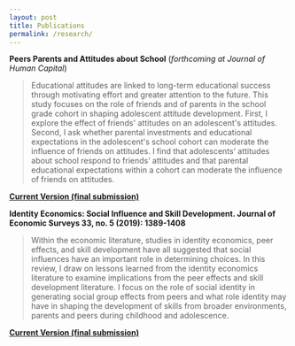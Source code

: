 ```yaml
---
layout: post
title: Publications
permalink: /research/
---
```


**Peers Parents and Attitudes about School** (*forthcoming at Journal of Human Capital*)

> Educational attitudes are linked to long-term educational success through motivating effort and greater attention to the future. This study focuses on the role of friends and of parents in the school grade cohort in shaping adolescent attitude development. First, I explore the effect of friends' attitudes on an adolescent's attitudes. Second, I ask whether parental investments and educational expectations in the adolescent's school cohort can moderate the influence of friends on attitudes. I find that adolescents’ attitudes about school respond to friends’ attitudes and that parental educational expectations within a cohort can moderate the influence of friends on attitudes.

<dl>
<a href = "{{ site.baseurl }}/files/ppa_norris_jhcfinal.pdf"><b>Current Version (final submission) </b> </a> 
</dl>


**Identity Economics: Social Influence and Skill Development. Journal of Economic Surveys 33, no. 5 (2019): 1389-1408**

> Within the economic literature, studies in identity economics, peer effects, and skill development have all suggested that social influences have an important role in determining choices. In this review, I draw on lessons learned from the identity economics literature to examine implications from the peer effects and skill development literature. I focus on the role of social identity in generating social group effects from peers and what role identity may have in shaping the development of skills from broader environments, parents and peers during childhood and adolescence. 

<dl>
<a href = "{{ site.baseurl }}/files/jes_ideco.norris.pdf"><b>Current Version (final submission) </b> </a> 
</dl>


<!-- Next you can update your site name, avatar and other options using the _config.yml file in the root of your repository (shown below).

![_config.yml]({{ site.baseurl }}/images/config.png)

The easiest way to make your first post is to edit this one. Go into /_posts/ and update the Hello World markdown file. For more instructions head over to the [Jekyll Now repository](https://github.com/barryclark/jekyll-now) on GitHub. -->